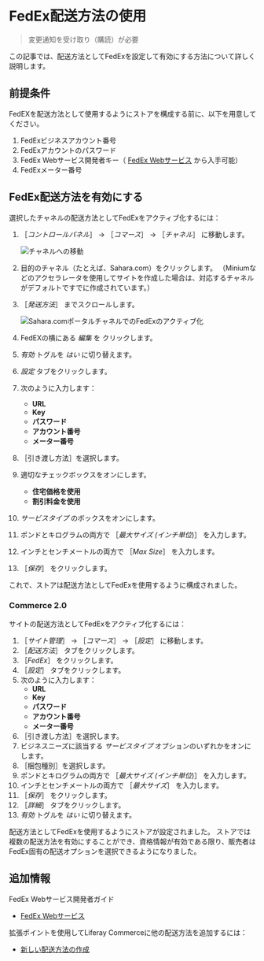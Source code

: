 # FedEx配送方法の使用

> 変更通知を受け取り（購読）が必要

この記事では、配送方法としてFedExを設定して有効にする方法について詳しく説明します。

## 前提条件

FedEXを配送方法として使用するようにストアを構成する前に、以下を用意してください。

1. FedExビジネスアカウント番号
1. FedExアカウントのパスワード
1. FedEx Webサービス開発者キー（ [FedEx Webサービス](https://www.fedex.com/en-us/developer/web-services.html) から入手可能）
1. FedExメーター番号

## FedEx配送方法を有効にする

選択したチャネルの配送方法としてFedExをアクティブ化するには：

1. ［_コントロールパネル_］ → ［_コマース_］ → ［_チャネル_］ に移動します。

    ![チャネルへの移動](./using-the-fedex-shipping-method/images/01.png)

1. 目的のチャネル（たとえば、Sahara.com）をクリックします。 （Miniumなどのアクセラレータを使用してサイトを作成した場合は、対応するチャネルがデフォルトですでに作成されています。）
1. ［_発送方法_］ までスクロールします。

    ![Sahara.comポータルチャネルでのFedExのアクティブ化](./using-the-fedex-shipping-method/images/02.png)

1. FedEXの横にある _編集_ を クリックします。
1. _有効_ トグルを _はい_ に切り替えます。
1. _設定_ タブをクリックします。
1. 次のように入力します：
    * **URL**
    * **Key**
    * **パスワード**
    * **アカウント番号**
    * **メーター番号**
1. ［引き渡し方法］を選択します。
1. 適切なチェックボックスをオンにします。
    * **住宅価格を使用**
    * **割引料金を使用**
1. _サービスタイプ_ のボックスをオンにします。
1. ポンドとキログラムの両方で ［_最大サイズ (インチ単位_)］ を入力します。
1. インチとセンチメートルの両方で ［_Max Size_］ を入力します。
1. ［_保存_］ をクリックします。

これで、ストアは配送方法としてFedExを使用するように構成されました。

### Commerce 2.0

サイトの配送方法としてFedExをアクティブ化するには：

1. ［_サイト管理_］ → ［_コマース_］ → ［_設定_］ に移動します。
1. ［_配送方法_］ タブをクリックします。
1. ［_FedEx_］ をクリックします。
1. ［_設定_］ タブをクリックします。
1. 次のように入力します：
    * **URL**
    * **Key**
    * **パスワード**
    * **アカウント番号**
    * **メーター番号**
1. ［引き渡し方法］を選択します。
1. ビジネスニーズに該当する _サービスタイプ_ オプションのいずれかをオンにします。
1. ［梱包種別］を選択します。
1. ポンドとキログラムの両方で ［_最大サイズ (インチ単位_)］ を入力します。
1. インチとセンチメートルの両方で ［_最大サイズ_］ を入力します。
1. ［_保存_］ をクリックします。
1. ［_詳細_］ タブをクリックします。
1. _有効_ トグルを _はい_ に切り替えます。

配送方法としてFedExを使用するようにストアが設定されました。 ストアでは複数の配送方法を有効にすることができ、資格情報が有効である限り、販売者はFedEx固有の配送オプションを選択できるようになりました。

## 追加情報

FedEx Webサービス開発者ガイド

* [FedEx Webサービス](https://www.fedex.com/en-us/developer/web-services.html)

拡張ポイントを使用してLiferay Commerceに他の配送方法を追加するには：

* [新しい配送方法の作成](https://help.liferay.com/hc/en-us/articles/360020751831)
